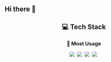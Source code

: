 ## Hi there 👋

<!--내용 부분-->
<h2 align="center">💻 Tech Stack</h2>
<div align="center">
  <h3 align="center">📌 Most Usage</h3>
  <img src="https://img.shields.io/badge/c++-%2300599C.svg?style=for-the-badge&logo=c%2B%2B&logoColor=white" />&nbsp
  <img src="https://img.shields.io/badge/c%23-%23239120.svg?style=for-the-badge&logo=csharp&logoColor=white" />&nbsp
  <img src="https://img.shields.io/badge/unity-%23000000.svg?style=for-the-badge&logo=unity&logoColor=white" />&nbsp
  <img src="https://img.shields.io/badge/unrealengine-%23313131.svg?style=for-the-badge&logo=unrealengine&logoColor=white" />&nbsp
</div>
